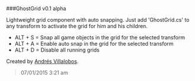 ###GhostGrid v0.1 alpha


Lightweight grid component with auto snapping. Just add 'GhostGrid.cs' to any
transform to activate the grid for him and his children.

- ALT + S = Snap all game objects in the grid for the selected transform
- ALT + A = Enable auto snap in the grid for the selected transform
- ALT + D = Disable all running grids


Created by [Andrés Villalobos](http://twitter.com/matnesis).
> 07/01/2015 3:21 am
